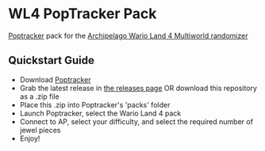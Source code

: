 # WL4 PopTracker Pack
[Poptracker](https://github.com/black-sliver/PopTracker) pack for the [Archipelago Wario Land 4 Multiworld randomizer](https://github.com/lilDavid/Archipelago/tree/wario_land_4)

## Quickstart Guide
- Download [Poptracker](https://github.com/black-sliver/PopTracker/releases)
- Grab the latest release in [the releases page](https://github.com/JackTHerbert/wl4_jth/releases) OR download this repository as a .zip file 
- Place this .zip into Poptracker's 'packs' folder
- Launch Poptracker, select the Wario Land 4 pack
- Connect to AP, select your difficulty, and select the required number of jewel pieces
- Enjoy!